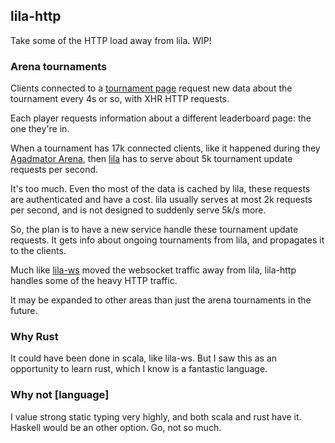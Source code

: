 ## lila-http

Take some of the HTTP load away from lila. WIP!

### Arena tournaments

Clients connected to a [tournament page](https://lichess.org/tournament/winter21)
request new data about the tournament every 4s or so, with XHR HTTP requests.

Each player requests information about a different leaderboard page: the one they're in.

When a tournament has 17k connected clients, like it happened during they
[Agadmator Arena](https://lichess.org/@/Lichess/blog/our-recent-server-issues/FdKHVehW),
then [lila](https://github.com/ornicar/lila) has to serve about 5k tournament update requests
per second.

It's too much. Even tho most of the data is cached by lila, these requests are authenticated
and have a cost. lila usually serves at most 2k requests per second, and is not designed to
suddenly serve 5k/s more.

So, the plan is to have a new service handle these tournament update requests.
It gets info about ongoing tournaments from lila, and propagates it to the clients.

Much like [lila-ws](https://github.com/ornicar/lila-ws) moved the websocket traffic away from lila,
lila-http handles some of the heavy HTTP traffic.

It may be expanded to other areas than just the arena tournaments in the future.

### Why Rust

It could have been done in scala, like lila-ws. But I saw this as an opportunity to learn rust,
which I know is a fantastic language.

### Why not [language]

I value strong static typing very highly, and both scala and rust have it. Haskell would be an other option.
Go, not so much.
